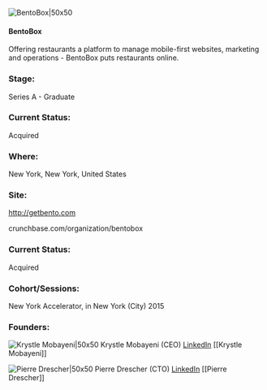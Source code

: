 

![BentoBox|50x50](https://apimg.techstars.com/connect/images/image_files/55109a67740ea7a816000013/original/BentoBox_color_stacked_200.jpg)

#### BentoBox
Offering restaurants a platform to manage mobile-first websites, marketing and operations - BentoBox puts restaurants online.

### Stage: 
Series A - Graduate 

### Current Status: 
Acquired

### Where:
New York, New York, United States

### Site:
http://getbento.com



crunchbase.com/organization/bentobox

### Current Status: 
Acquired

### Cohort/Sessions: 
New York Accelerator, in New York (City) 2015

### Founders: 

![Krystle Mobayeni|50x50](https://apimg.techstars.com/connect/images/image_files/55109b5d883a9ce118000026/original/Screen_Shot_2015-03-23_at_7.01.21_PM.png) Krystle Mobayeni (CEO) [LinkedIn](https://linkedin.com/in/krystlemobayeni) [[Krystle Mobayeni]]

![Pierre Drescher|50x50](https://apimg.techstars.com/connect/images/image_files/55218bdcda79e0ab8c000003/original/DSCF8481.jpg) Pierre Drescher (CTO) [LinkedIn](https://linkedin.com/in/pierredrescher) [[Pierre Drescher]]


